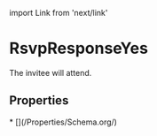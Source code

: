 import Link from 'next/link'

# RsvpResponseYes

The invitee will attend.

## Properties

<Grid>
* [](/Properties/Schema.org/)

</Grid>

